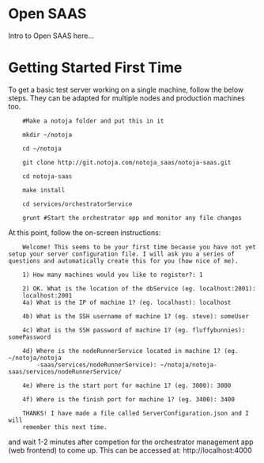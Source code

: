 # Open SAAS

Intro to Open SAAS here...

# Getting Started First Time

To get a basic test server working on a single machine, follow the below steps. They can be adapted for multiple nodes and production machines too.

		#Make a notoja folder and put this in it

		mkdir ~/notoja

		cd ~/notoja

		git clone http://git.notoja.com/notoja_saas/notoja-saas.git

		cd notoja-saas

		make install

		cd services/orchestratorService
		
		grunt #Start the orchestrator app and monitor any file changes

At this point, follow the on-screen instructions:

		Welcome! This seems to be your first time because you have not yet setup your server configuration file. I will ask you a series of questions and automatically create this for you (how nice of me).

		1) How many machines would you like to register?: 1

		2) OK. What is the location of the dbService (eg. localhost:2001): 
		localhost:2001
		4a) What is the IP of machine 1? (eg. localhost): localhost

		4b) What is the SSH username of machine 1? (eg. steve): someUser

		4c) What is the SSH password of machine 1? (eg. fluffybunnies): somePassword

		4d) Where is the nodeRunnerService located in machine 1? (eg. ~/notoja/notoja
			-saas/services/nodeRunnerService): ~/notoja/notoja-saas/services/nodeRunnerService/

		4e) Where is the start port for machine 1? (eg. 3000): 3000 

		4f) Where is the finish port for machine 1? (eg. 3400): 3400

		THANKS! I have made a file called ServerConfiguration.json and I will 
		remember this next time.



 and wait 1-2 minutes after competion for the orchestrator management app (web frontend) to come up. This can be accessed at: http://localhost:4000





